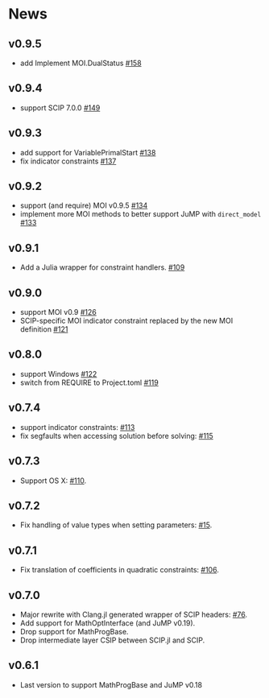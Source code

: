 # News

## v0.9.5

- add Implement MOI.DualStatus [#158](https://github.com/SCIP-Interfaces/SCIP.jl/pull/158)

## v0.9.4

- support SCIP 7.0.0 [#149](https://github.com/SCIP-Interfaces/SCIP.jl/pull/149)

## v0.9.3

- add support for VariablePrimalStart [#138](https://github.com/SCIP-Interfaces/SCIP.jl/pull/138)
- fix indicator constraints [#137](https://github.com/SCIP-Interfaces/SCIP.jl/pull/137)

## v0.9.2

- support (and require) MOI v0.9.5 [#134](https://github.com/SCIP-Interfaces/SCIP.jl/pull/134)
- implement more MOI methods to better support JuMP with `direct_model` [#133](https://github.com/SCIP-Interfaces/SCIP.jl/pull/133)

## v0.9.1

- Add a Julia wrapper for constraint handlers. [#109](https://github.com/SCIP-Interfaces/SCIP.jl/pull/109)

## v0.9.0

- support MOI v0.9 [#126](https://github.com/SCIP-Interfaces/SCIP.jl/pull/126)
- SCIP-specific MOI indicator constraint replaced by the new MOI definition [#121](https://github.com/SCIP-Interfaces/SCIP.jl/pull/121)

## v0.8.0

- support Windows [#122](https://github.com/SCIP-Interfaces/SCIP.jl/pull/122)
- switch from REQUIRE to Project.toml [#119](https://github.com/SCIP-Interfaces/SCIP.jl/pull/119)

## v0.7.4

- support indicator constraints: [#113](https://github.com/SCIP-Interfaces/SCIP.jl/pull/113)
- fix segfaults when accessing solution before solving: [#115](https://github.com/SCIP-Interfaces/SCIP.jl/pull/115)

## v0.7.3

- Support OS X: [#110](https://github.com/SCIP-Interfaces/SCIP.jl/issues/110).

## v0.7.2

- Fix handling of value types when setting parameters:
  [#15](https://github.com/SCIP-Interfaces/SCIP.jl/issues/15).

## v0.7.1

- Fix translation of coefficients in quadratic constraints:
  [#106](https://github.com/SCIP-Interfaces/SCIP.jl/issues/106).

## v0.7.0

- Major rewrite with Clang.jl generated wrapper of SCIP headers:
  [#76](https://github.com/SCIP-Interfaces/SCIP.jl/pull/76).
- Add support for MathOptInterface (and JuMP v0.19).
- Drop support for MathProgBase.
- Drop intermediate layer CSIP between SCIP.jl and SCIP.

## v0.6.1

- Last version to support MathProgBase and JuMP v0.18
